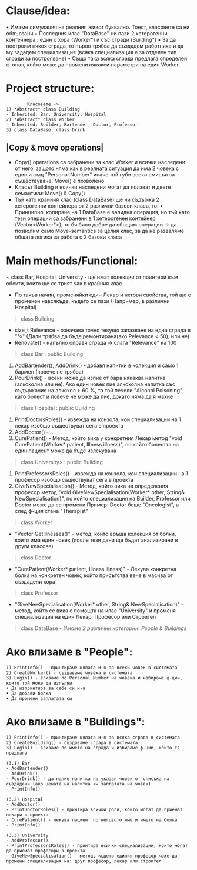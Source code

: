 # Clause/idea:
• Имаме симулация на реалния живот буквално. Тоест, класовете са ни обвързани
• Последния клас "DataBase" ни пази 2 хетерогенни контейнера : един с хора (Worker*) и със сгради (Building*)
• За да построим някоя сграда, то първо трябва да създадем работника и да му зададем специализация (всяка специализация е за отделен тип сгради за построяване)
• Също така всяка сграда предлага определен ф-онал, който може да промени някакси параметри на един  Worker 

# Project structure:
```
        Класовете -> 
1) *Abstract* class Building
- Inherited: Bar, University, Hospital
2) *Abstract* class Worker
- Inherited: Builder, Bartender, Doctor, Professor
3) class DataBase, class Drink
```

## |Copy & move operations|
- Copy() operations са забранени за клас Worker и всички наследени от него, защото няма как в реалната ситуация да има 2 човека с един и същ "Personal Number" иначе той губи всеки смисъл за съществуване. Move() е позволено 
- Класът Building и всички наследени могат да ползват и двете семантики: Move() & Copy()
- Тъй като крайния клас (class DataBase) ще ни съдържа 2 хетерогенни контейнера от 2 различни базови класа, то:
• Принципно, копиране на 1 DataBase е валидна операция, но тъй като тези операции са забранени в 1 хетерогенен контейнер (Vector<Worker*>), то би било добре да обощим операции -> да позволим само Move-semantics за целия клас, за да не разваляме общата логика за работа с 2 базови класа

# Main methods/Functional:
~ class Bar, Hospital, University - ще имат колекции от поинтери към обекти, които ще се трият чак в крайния клас 
- По такъв начин, променяйки един Лекар и негови свойства, той ще е променен навсякъде, където се пази (Например, в различни Hospital)

>class Building
- size_t Relevance - означава точно текущо запазване на една сграда в "%" (Дали трябва да бъде ремонтирана(ако Relevance < 50), или не)
- Renovate() - напълно оправя сграда -> слага "Relevance" на 100 

>class Bar : public  Building
1) AddBartender(), AddDrink() - добавя напитки в колекция и само 1 бармен (повече не трябва)
2) PourDrink() - всеки може да изпие от бара някаква напитка (алкохолна или не). Ако един човек пие алкохолна напитка със съдържание на алкохол > 60 %, то той печели "Alcohol Poisoning" като болест и повече не може да пие, докато няма да я махне 

>class Hospital : public  Building
1) PrintDoctorsRoles() - извежда на конзола, кои специализации на 1 лекар изобщо съществуват сега в проекта 
2) AddDoctor() - … 
3) CurePatient() - Метод, който вика у конкретния Лекар метод "void CurePatient(Worker* patient, Illness illness)", по който болестта на един пациент може да бъде излекувана

>class University> : public  Building
1) PrintProfessorsRoles() - извежда на конзола, кои специализации на 1   професор изобщо съществуват сега в проекта
2) GiveNewSpecialisation() - Метод, който вика на определения професор метод "void GiveNewSpecialisation(Worker* other, String& NewSpecialisation)",  по който специализация на Builder, Professor или Doctor може да се промени 
     Пример: Doctor беше "Oncologist", а след ф-ция стана "Therapist"

>class Worker
- "Vector<Illness> GetIllnesses()" - метод, който връща колекция от болки, които има един човек (после тези дани ще бъдат анализирани в други класове)

>class Doctor
- "CurePatient(Worker* patient, Illness illness)" - Лекува конкретна болка на конкретен човек, който присътства вече в масива от създадени хора 

>class Professor
- "GiveNewSpecialisation(Worker* other, String& NewSpecialisation)" - метод, който се вика с помощта на клас "University" и променя специализация на един Лекар, Професор или Строител

>class DataBase
*- Имаме 2 различни категории: People & Buildings*

# Ако влизаме в "People":
  ```
1) PrintInfo() - принтираме цялата и-я за всеки човек в системата
2) CreateWorker() - създаваме човека в системата
3) Login() - влизаме по Personal Number на човека и избираме ф-ции, които той може да изпълни
• Да изпринтира за себе си и-я
• Да добави болка 
• Да промени заплатата си 
  ```

# Ако влизаме в "Buildings":
  ```
1) PrintInfo() - принтираме цялата и-я за всяка сграда в системата
2) CreateBuilding() - създаваме сграда в системата
3) Login() - влизаме по името на сграда и избираме ф-ции, които тя предлага
        
(3.1) Bar
- AddBartender()
- AddDrink()
- PourDrink() - да налие напитка на указан човек от списъка на създадени (ако цената на напитка <= заплатата на човек)
- PrintInfo()
                                                                                                           
(3.2) Hospital
- AddDoctor()
- PrintDoctorRoles() - принтира всички роли, които могат да приемат лекари в проекта
- CurePatient() - лекува пациент по неговото име и името на болка 
- PrintInfo()
                                                                                                           
(3.3) University
- AddProfessor()
- PrintProfessorsRoles() - принтира всички специализации, които могат да приемат професори в проекта
- GiveNewSpecialisation() - метод, където единия професор може да промени специализация на: друг професор, лекар или строител
 ```                                                                                                           
